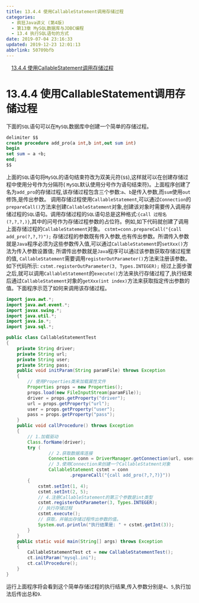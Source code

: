 ```yaml
---
title: 13.4.4 使用CallableStatement调用存储过程
categories: 
  - 疯狂Java讲义 (第4版)
  - 第13章 MySQL数据库与JDBC编程
  - 13.4 执行SQL语句的方式
date: 2019-07-04 23:16:33
updated: 2019-12-23 12:01:13
abbrlink: 50709bfb
---
```

<div id='my_toc'><a href="/JavaReadingNotes/50709bfb/#13-4-4-使用CallableStatement调用存储过程" class="header_1">13.4.4 使用CallableStatement调用存储过程</a>&nbsp;<br></div>
<style>.header_1{margin-left: 1em;}.header_2{margin-left: 2em;}.header_3{margin-left: 3em;}.header_4{margin-left: 4em;}.header_5{margin-left: 5em;}.header_6{margin-left: 6em;}</style>
<!--more-->
<script>if (navigator.platform.search('arm')==-1){document.getElementById('my_toc').style.display = 'none';}var e,p = document.getElementsByTagName('p');while (p.length>0) {e = p[0];e.parentElement.removeChild(e);}</script>

<!--end-->
# 13.4.4 使用CallableStatement调用存储过程 #
下面的`SQL`语句可以在`MySQL`数据库中创建一个简单的存储过程。
```sql
delimiter $$
create procedure add_pro(a int,b int,out sum int)
begin
set sum = a +b;
end;
$$
```
上面的`SQL`语句将`MySQL`的语句结束符改为双美元符(`$$`),这样就可以在创建存储过程中使用分号作为分隔符( `MySQL`默认使用分号作为语句结束符)。上面程序创建了名为`add_pro`的存储过程,该存储过程包含三个参数:`a`、`b`是传入参数,而`sum`使用`out`修饰,是传出参数。
调用存储过程使用`CallableStatement`,可以通过`Connection`的`prepareCall()`方法来创建`CallableStatement`对象,创建该对象时需要传入调用存储过程的`SQL`语句。调用存储过程的`SQL`语句总是这种格式:`{call 过程名 (?,?,?,)}`,其中的问号作为存储过程参数的占位符。例如,如下代码就创建了调用上面存储过程的`CallableStatement`对象。
`cstmt=conn.prepareCall("{call add_pro(?,?,?)");`
存储过程的参数既有传入参数,也有传出参数。所谓传入参数就是`Java`程序必须为这些参数传入值,可以通过`CallableStatement`的`setXxx()`方法为传入参数设置值;
所谓传出参数就是`Java`程序可以通过该参数获取存储过程里的值, `CallableStatement`需要调用`registerOutParameter()`方法来注册该参数。如下代码所示:
`cstmt.registerOutParameter(3, Types.INTEGER);`
经过上面步骤之后,就可以调用`CallableStatement`的`execute()`方法来执行存储过程了,执行结束后通过`CallableStatement`对象的`getXxx(int index)`方法来获取指定传出参数的值。下面程序示范了如何来调用该存储过程。
```java
import java.awt.*;
import java.awt.event.*;
import javax.swing.*;
import java.util.*;
import java.io.*;
import java.sql.*;

public class CallableStatementTest
{
    private String driver;
    private String url;
    private String user;
    private String pass;
    public void initParam(String paramFile) throws Exception
    {
        // 使用Properties类来加载属性文件
        Properties props = new Properties();
        props.load(new FileInputStream(paramFile));
        driver = props.getProperty("driver");
        url = props.getProperty("url");
        user = props.getProperty("user");
        pass = props.getProperty("pass");
    }
    public void callProcedure() throws Exception
    {
        // 1.加载驱动
        Class.forName(driver);
        try (
                // 2.获取数据库连接
                Connection conn = DriverManager.getConnection(url, user, pass);
                // 3.使用Connection来创建一个CallableStatment对象
                CallableStatement cstmt = conn
                        .prepareCall("{call add_pro(?,?,?)}"))
        {
            cstmt.setInt(1, 4);
            cstmt.setInt(2, 5);
            // 4.注册CallableStatement的第三个参数是int类型
            cstmt.registerOutParameter(3, Types.INTEGER);
            // 执行存储过程
            cstmt.execute();
            // 获取，并输出存储过程传出参数的值。
            System.out.println("执行结果是: " + cstmt.getInt(3));
        }
    }
    public static void main(String[] args) throws Exception
    {
        CallableStatementTest ct = new CallableStatementTest();
        ct.initParam("mysql.ini");
        ct.callProcedure();
    }
}
```
运行上面程序将会看到这个简单存储过程的执行结果,传入参数分别是`4`、`5`,执行加法后传出总和`9`.

